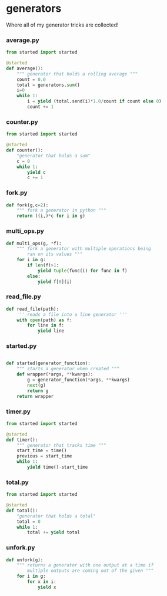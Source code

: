 
# generators
Where all of my generator tricks are collected!

### average.py
```python
from started import started

@started
def average():
    """ generator that holds a rolling average """
    count = 0.0
    total = generators.sum()
    i=0
    while 1:
        i = yield (total.send(i)*1.0/count if count else 0)
        count += 1
```

### counter.py
```python
from started import started

@started
def counter():
    "generator that holds a sum"
    c = 0
    while 1:
        yield c
        c += 1
```

### fork.py
```python
def fork(g,c=2):
    """ fork a generator in python """
    return ((i,)*c for i in g)
```

### multi_ops.py
```python
def multi_ops(g, *f):
    """ fork a generator with multiple operations being
        ran on its values """
    for i in g:
        if len(f)>1:
            yield tuple(func(i) for func in f)
        else:
            yield f[0](i)
```

### read_file.py
```python
def read_file(path):
    ''' reads a file into a line generator '''
    with open(path) as f:
        for line in f:
            yield line
```

### started.py
```python

def started(generator_function):
    """ starts a generator when created """
    def wrapper(*args, **kwargs):
        g = generator_function(*args, **kwargs)
        next(g)
        return g
    return wrapper
```

### timer.py
```python
from started import started

@started
def timer():
    """ generator that tracks time """
    start_time = time()
    previous = start_time
    while 1:
        yield time()-start_time
```

### total.py
```python
from started import started

@started
def total():
    "generator that holds a total"
    total = 0
    while 1:
        total += yield total
```

### unfork.py
```python
def unfork(g):
    """ returns a generator with one output at a time if
        multiple outputs are coming out of the given """
    for i in g:
        for x in i:
            yield x
```


